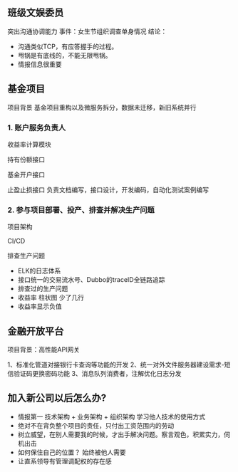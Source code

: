 ## 班级文娱委员
突出沟通协调能力
事件：女生节组织调查单身情况
结论：
- 沟通类似TCP，有应答握手的过程。
- 甩锅是有底线的，不能无限甩锅。
- 情报信息很重要

## 基金项目
项目背景
基金项目重构以及微服务拆分，数据未迁移，新旧系统并行
### 1. 账户服务负责人
收益率计算模块

持有份额接口

基金开户接口


止盈止损接口
负责文档编写，接口设计，开发编码，自动化测试案例编写
### 2. 参与项目部署、投产、排查并解决生产问题
项目架构

CI/CD

排查生产问题
- ELK的日志体系
- 接口统一的交易流水号、Dubbo的traceID全链路追踪
- 排查过的生产问题
- 收益率 柱状图 少了几行
- 收益率显示负值

## 金融开放平台
项目背景：高性能API网关

1、标准化管道对接银行卡查询等功能的开发
2、统一对外文件服务器建设需求-短信验证码更换密码功能
3、消息队列消费者，注解优化日志分发

## 加入新公司以后怎么办?
- 情报第一 技术架构 + 业务架构 + 组织架构 学习他人技术的使用方式
- 绝对不在背负整个项目的责任，只付出工资范围内的劳动
- 树立威望，在别人需要我的时候，才出手解决问题。察言观色，积累实力，伺机出击
- 如何保住自己的位置？ 始终被他人需要
- 让直系领导有管理调配权的存在感 